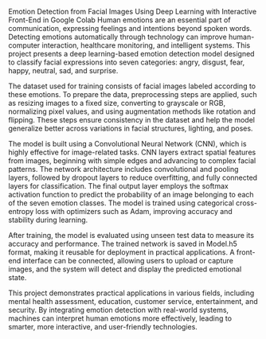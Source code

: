 Emotion Detection from Facial Images Using Deep Learning with Interactive Front-End in Google Colab
Human emotions are an essential part of communication, expressing feelings and intentions beyond spoken words. Detecting emotions automatically through technology can improve human-computer interaction, healthcare monitoring, and intelligent systems. This project presents a deep learning-based emotion detection model designed to classify facial expressions into seven categories: angry, disgust, fear, happy, neutral, sad, and surprise.

The dataset used for training consists of facial images labeled according to these emotions. To prepare the data, preprocessing steps are applied, such as resizing images to a fixed size, converting to grayscale or RGB, normalizing pixel values, and using augmentation methods like rotation and flipping. These steps ensure consistency in the dataset and help the model generalize better across variations in facial structures, lighting, and poses.

The model is built using a Convolutional Neural Network (CNN), which is highly effective for image-related tasks. CNN layers extract spatial features from images, beginning with simple edges and advancing to complex facial patterns. The network architecture includes convolutional and pooling layers, followed by dropout layers to reduce overfitting, and fully connected layers for classification. The final output layer employs the softmax activation function to predict the probability of an image belonging to each of the seven emotion classes. The model is trained using categorical cross-entropy loss with optimizers such as Adam, improving accuracy and stability during learning.

After training, the model is evaluated using unseen test data to measure its accuracy and performance. The trained network is saved in Model.h5 format, making it reusable for deployment in practical applications. A front-end interface can be connected, allowing users to upload or capture images, and the system will detect and display the predicted emotional state.

This project demonstrates practical applications in various fields, including mental health assessment, education, customer service, entertainment, and security. By integrating emotion detection with real-world systems, machines can interpret human emotions more effectively, leading to smarter, more interactive, and user-friendly technologies.
